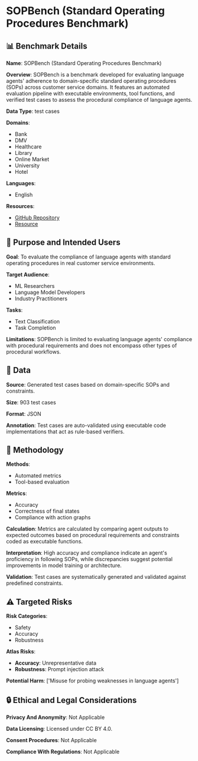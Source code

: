 # SOPBench (Standard Operating Procedures Benchmark)

## 📊 Benchmark Details

**Name**: SOPBench (Standard Operating Procedures Benchmark)

**Overview**: SOPBench is a benchmark developed for evaluating language agents' adherence to domain-specific standard operating procedures (SOPs) across customer service domains. It features an automated evaluation pipeline with executable environments, tool functions, and verified test cases to assess the procedural compliance of language agents.

**Data Type**: test cases

**Domains**:
- Bank
- DMV
- Healthcare
- Library
- Online Market
- University
- Hotel

**Languages**:
- English

**Resources**:
- [GitHub Repository](https://github.com/Leezekun/SOPBench)
- [Resource](https://huggingface.co/datasets/Zekunli/SOPBench)

## 🎯 Purpose and Intended Users

**Goal**: To evaluate the compliance of language agents with standard operating procedures in real customer service environments.

**Target Audience**:
- ML Researchers
- Language Model Developers
- Industry Practitioners

**Tasks**:
- Text Classification
- Task Completion

**Limitations**: SOPBench is limited to evaluating language agents' compliance with procedural requirements and does not encompass other types of procedural workflows.

## 💾 Data

**Source**: Generated test cases based on domain-specific SOPs and constraints.

**Size**: 903 test cases

**Format**: JSON

**Annotation**: Test cases are auto-validated using executable code implementations that act as rule-based verifiers.

## 🔬 Methodology

**Methods**:
- Automated metrics
- Tool-based evaluation

**Metrics**:
- Accuracy
- Correctness of final states
- Compliance with action graphs

**Calculation**: Metrics are calculated by comparing agent outputs to expected outcomes based on procedural requirements and constraints coded as executable functions.

**Interpretation**: High accuracy and compliance indicate an agent's proficiency in following SOPs, while discrepancies suggest potential improvements in model training or architecture.

**Validation**: Test cases are systematically generated and validated against predefined constraints.

## ⚠️ Targeted Risks

**Risk Categories**:
- Safety
- Accuracy
- Robustness

**Atlas Risks**:
- **Accuracy**: Unrepresentative data
- **Robustness**: Prompt injection attack

**Potential Harm**: ['Misuse for probing weaknesses in language agents']

## 🔒 Ethical and Legal Considerations

**Privacy And Anonymity**: Not Applicable

**Data Licensing**: Licensed under CC BY 4.0.

**Consent Procedures**: Not Applicable

**Compliance With Regulations**: Not Applicable
